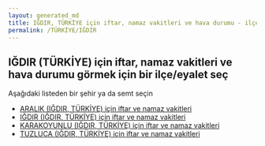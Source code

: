 ```yaml
---
layout: generated_md
title: IĞDIR, TÜRKİYE için iftar, namaz vakitleri ve hava durumu - ilçe/eyalet seç
permalink: /TÜRKİYE/IĞDIR
---
```


## IĞDIR (TÜRKİYE) için iftar, namaz vakitleri ve hava durumu  görmek için bir ilçe/eyalet seç

Aşağıdaki listeden bir şehir ya da semt seçin

* [ARALIK (IĞDIR, TÜRKİYE) için iftar ve namaz vakitleri](/TÜRKİYE/IĞDIR/ARALIK)
* [IĞDIR (IĞDIR, TÜRKİYE) için iftar ve namaz vakitleri](/TÜRKİYE/IĞDIR/IĞDIR)
* [KARAKOYUNLU (IĞDIR, TÜRKİYE) için iftar ve namaz vakitleri](/TÜRKİYE/IĞDIR/KARAKOYUNLU)
* [TUZLUCA (IĞDIR, TÜRKİYE) için iftar ve namaz vakitleri](/TÜRKİYE/IĞDIR/TUZLUCA)
